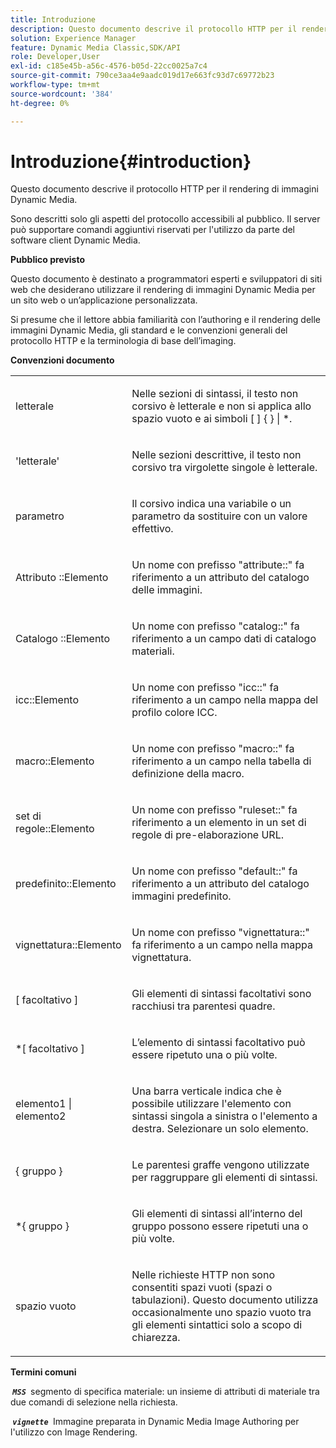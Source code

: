 ```yaml
---
title: Introduzione
description: Questo documento descrive il protocollo HTTP per il rendering di immagini Dynamic Media.
solution: Experience Manager
feature: Dynamic Media Classic,SDK/API
role: Developer,User
exl-id: c185e45b-a56c-4576-b05d-22cc0025a7c4
source-git-commit: 790ce3aa4e9aadc019d17e663fc93d7c69772b23
workflow-type: tm+mt
source-wordcount: '384'
ht-degree: 0%

---
```


# Introduzione{#introduction}

Questo documento descrive il protocollo HTTP per il rendering di immagini Dynamic Media.

Sono descritti solo gli aspetti del protocollo accessibili al pubblico. Il server può supportare comandi aggiuntivi riservati per l&#39;utilizzo da parte del software client Dynamic Media.

**Pubblico previsto**

Questo documento è destinato a programmatori esperti e sviluppatori di siti web che desiderano utilizzare il rendering di immagini Dynamic Media per un sito web o un’applicazione personalizzata.

Si presume che il lettore abbia familiarità con l’authoring e il rendering delle immagini Dynamic Media, gli standard e le convenzioni generali del protocollo HTTP e la terminologia di base dell’imaging.

**Convenzioni documento**

<table id="simpletable_E96BA470B3CE4266A9E6ED0440A56C40"> 
 <tr class="strow"> 
  <td class="stentry"> <p>letterale </p> </td> 
  <td class="stentry"> <p>Nelle sezioni di sintassi, il testo non corsivo è letterale e non si applica allo spazio vuoto e ai simboli [ ] { } | *. </p> </td> 
 </tr> 
 <tr class="strow"> 
  <td class="stentry"> <p>'letterale' </p> </td> 
  <td class="stentry"> <p>Nelle sezioni descrittive, il testo non corsivo tra virgolette singole è letterale. </p> </td> 
 </tr> 
 <tr class="strow"> 
  <td class="stentry"> <p> <span class="varname"> parametro </span> </p> </td> 
  <td class="stentry"> <p>Il corsivo indica una variabile o un parametro da sostituire con un valore effettivo. </p> </td> 
 </tr> 
 <tr class="strow"> 
  <td class="stentry"> <p> Attributo <span class="codeph">::Elemento </span> </p> </td> 
  <td class="stentry"> <p>Un nome con prefisso "attribute::" fa riferimento a un attributo del catalogo delle immagini. </p> </td> 
 </tr> 
 <tr class="strow"> 
  <td class="stentry"> <p> Catalogo <span class="codeph">::Elemento </span> </p> </td> 
  <td class="stentry"> <p>Un nome con prefisso "catalog::" fa riferimento a un campo dati di catalogo materiali. </p> </td> 
 </tr> 
 <tr class="strow"> 
  <td class="stentry"> <p> <span class="codeph"> icc::Elemento </span> </p> </td> 
  <td class="stentry"> <p>Un nome con prefisso "icc::" fa riferimento a un campo nella mappa del profilo colore ICC. </p> </td> 
 </tr> 
 <tr class="strow"> 
  <td class="stentry"> <p> <span class="codeph"> macro::Elemento </span> </p> </td> 
  <td class="stentry"> <p>Un nome con prefisso "macro::" fa riferimento a un campo nella tabella di definizione della macro. </p> </td> 
 </tr> 
 <tr class="strow"> 
  <td class="stentry"> <p> <span class="codeph"> set di regole::Elemento </span> </p> </td> 
  <td class="stentry"> <p>Un nome con prefisso "ruleset::" fa riferimento a un elemento in un set di regole di pre-elaborazione URL. </p> </td> 
 </tr> 
 <tr class="strow"> 
  <td class="stentry"> <p> <span class="codeph"> predefinito::Elemento </span> </p> </td> 
  <td class="stentry"> <p>Un nome con prefisso "default::" fa riferimento a un attributo del catalogo immagini predefinito. </p> </td> 
 </tr> 
 <tr class="strow"> 
  <td class="stentry"> <span class="codeph"> vignettatura::Elemento </span> </td> 
  <td class="stentry"> <p>Un nome con prefisso "vignettatura::" fa riferimento a un campo nella mappa vignettatura. </p> </td> 
 </tr> 
 <tr class="strow"> 
  <td class="stentry"> <p>[ <span class="varname"> facoltativo </span> ] </p> </td> 
  <td class="stentry"> <p>Gli elementi di sintassi facoltativi sono racchiusi tra parentesi quadre. </p> </td> 
 </tr> 
 <tr class="strow"> 
  <td class="stentry"> <p>*[ <span class="varname"> facoltativo </span> ] </p> </td> 
  <td class="stentry"> <p>L’elemento di sintassi facoltativo può essere ripetuto una o più volte. </p> </td> 
 </tr> 
 <tr class="strow"> 
  <td class="stentry"> <p> <span class="varname"> elemento1 </span>| <span class="varname"> elemento2 </span> </p> </td> 
  <td class="stentry"> <p>Una barra verticale indica che è possibile utilizzare l'elemento con sintassi singola a sinistra o l'elemento a destra. Selezionare un solo elemento. </p> </td> 
 </tr> 
 <tr class="strow"> 
  <td class="stentry"> <p>{ <span class="varname"> gruppo </span> } </p> </td> 
  <td class="stentry"> <p>Le parentesi graffe vengono utilizzate per raggruppare gli elementi di sintassi. </p> </td> 
 </tr> 
 <tr class="strow"> 
  <td class="stentry"> <p>*{ <span class="varname"> gruppo </span> } </p> </td> 
  <td class="stentry"> <p>Gli elementi di sintassi all’interno del gruppo possono essere ripetuti una o più volte. </p> </td> 
 </tr> 
 <tr class="strow"> 
  <td class="stentry"> <p>spazio vuoto </p> </td> 
  <td class="stentry"> <p>Nelle richieste HTTP non sono consentiti spazi vuoti (spazi o tabulazioni). Questo documento utilizza occasionalmente uno spazio vuoto tra gli elementi sintattici solo a scopo di chiarezza. </p> </td> 
 </tr> 
</table>

**Termini comuni**

**&#x200B; *`MSS`* &#x200B;** segmento di specifica materiale: un insieme di attributi di materiale tra due comandi di selezione nella richiesta.

**&#x200B; *`vignette`* &#x200B;** Immagine preparata in Dynamic Media Image Authoring per l&#39;utilizzo con Image Rendering.
